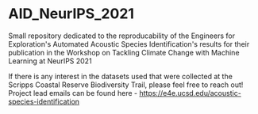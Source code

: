 # AID_NeurIPS_2021
Small repository dedicated to the reproducability of the Engineers for Exploration's Automated Acoustic Species Identification's results for their publication in the Workshop on Tackling Climate Change with Machine Learning at NeurIPS 2021 

If there is any interest in the datasets used that were collected at the Scripps Coastal Reserve Biodiversity Trail, please feel free to reach out! Project lead emails can be found here - https://e4e.ucsd.edu/acoustic-species-identification

